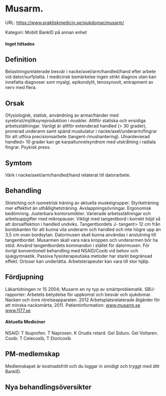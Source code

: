# Musarm.

URL: https://www.praktiskmedicin.se/sjukdomar/musarm/



Kategori: Mobilt BankID på annan enhet

#### Inget hittades

## Definition

Belastningsrelaterade besvär i nacke/axel/arm/handled/hand efter arbete vid dator/surfplatta. I medicinsk bemärkelse ingen strikt diagnos utan kan innefatta diagnoser som myalgi, epikondylit, tenosynovit, entrapment av nerv med flera.

## Orsak

Ofysiologisk, statisk, användning av armar/händer med syrebrist/mjölksyreproduktion i muskler. Alltför statiska och ensidiga arbetsställningar. Vanligt är alltför extenderad handled (> 30 grader), pronerad underarm samt spänd muskulatur i nacke/axel/underarm/fingrar för att utföra precisionsarbete (tangent-/mushantering). Ulnardevierad handled> 10 grader kan ge karpaltunnelsyndrom med utstrålning i radiala fingrar. Psykisk press.

## Symtom

Värk i nacke/axel/arm/handled/hand relaterat till datorarbete.

## Behandling

Stretching och isometrisk träning av aktuella muskelgrupper. Styrketräning mer effektivt än uthållighetsträning. Avslappningsövningar. Ergonomisk bedömning. Justerbara kontorsmöbler. Varierade arbetsställningar och arbetsuppgifter med mikropauser. Viktigt med tangentbord i korrekt höjd så att dorsalflektion i handled undviks. Tangentbordets J- tangent> 12 cm från bordskanten för att kunna vila underarm och handled och inte högre upp än 3,5 cm ovan bordsytan. Datormusen skall kunna användas i anslutning till tangentbordet. Musarmen skall vara nära kroppen och underarmen bör ha stöd. Använd tangentbordets kommandon i stället för datormusen. För övrigt konventionell behandling med NSAID/Coxib vid behov och sjukgymnastik. Passiva fysioterapeutiska metoder har starkt begränsad effekt. Ortoser kan underlätta. Arbetsterapeuter kan vara till stor hjälp.

## Fördjupning

Läkartidningen nr 15 2004; Musarm en ny typ av smärtproblematik.
SBU-rapporter: Arbetets betydelse för uppkomst och besvär och sjukdomar. Nacken och övre rörelseapparaten. 2012
Arbetsplatsrelaterade åtgärder för att minska nacksmärta, 2011.
Patientinformation:
www.musarm.se
www.1177.se

#### Aktuella Mediciner

NSAID: T Ibuprofen. T Naproxen. K Orudis retard. Gel Siduro. Gel Voltaren.
Coxib: T Celecoxib, T Etoricoxib 
 

## PM-medlemskap

Medlemskapet är kostnadsfritt och du loggar in smidigt och tryggt med ditt BankID.

## Nya behandlingsöversikter

